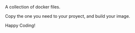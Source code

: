 A collection of docker files.

Copy the one you need to your proyect, and build your image.

Happy Coding!
